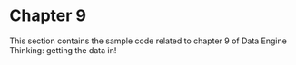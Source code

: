 # Chapter 9

This section contains the sample code related to chapter 9 of Data Engine Thinking: getting the data in!